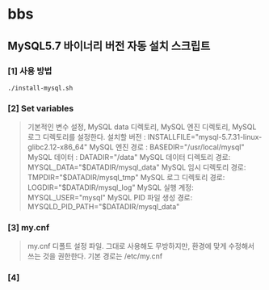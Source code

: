 # bbs
## MySQL5.7 바이너리 버전 자동 설치 스크립트
### [1] 사용 방법
`
./install-mysql.sh
`
### [2] Set variables
> 기본적인 변수 설정, MySQL data 디렉토리, MySQL 엔진 디렉토리, MySQL 로그 디렉토리를 설정한다.
> 설치할 버전 : INSTALLFILE="mysql-5.7.31-linux-glibc2.12-x86_64"
> MySQL 엔진 경로 : BASEDIR="/usr/local/mysql"
> MySQL 데이터 : DATADIR="/data"
> MySQL 데이터 디렉토리 경로: MYSQL_DATA="$DATADIR/mysql_data"
> MySQL 임시 디렉토리 경로: TMPDIR="$DATADIR/mysql_tmp"
> MySQL 로그 디렉토리 경로: LOGDIR="$DATADIR/mysql_log"
> MySQL 실행 계정: MYSQL_USER="mysql"
> MySQL PID 파일 생성 경로: MYSQLD_PID_PATH="$DATADIR/mysql_data"

### [3] my.cnf
> my.cnf 디폴트 설정 파일. 그대로 사용해도 무방하지만, 환경에 맞게 수정해서 쓰는 것을 권한한다.
> 기본 경로는 /etc/my.cnf

### [4]
